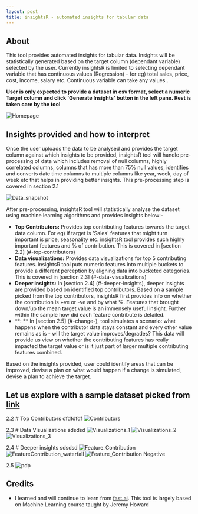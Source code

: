 ```yaml
---
layout: post
title: insightsR - automated insights for tabular data
---
```


## About
This tool provides automated insights for tabular data. Insights will be statistically generated based on the target column (dependant variable) selected by the user. Currently insightsR is limited to selecting dependant variable that has continuous values (Regression) - for eg) total sales, price, cost, income, salary etc. Continuous variable can take any values..

**User is only expected to provide a dataset in csv format, select a numeric Target column and click 'Generate Insights' button in the left pane. Rest is taken care by the tool**

<img alt="Homepage" src="../assets/img/insightsr/Home.png">

## Insights provided and how to interpret

Once the user uploads the data to be analysed and provides the target column against which insights to be provided, insightsR tool will handle pre-processing of data which includes removal of null columns, highly correlated columns, columns that has more than 75% null values, identifies and converts date time columns to multiple columns like year, week, day of week etc that helps in providing better insights. This pre-processing step is covered in section 2.1

<img alt="Data_snapshot" src="../assets/img/insightsr/Data_snapshot.png">

After pre-processing, insightsR tool will statistically analyse the dataset using machine learning algorithms and provides insights below:-
- **Top Contributors:** Provides top contributing features towards the target data column. For eg) if target is 'Sales' features that might turn important is price, seasonality etc. insightsR tool provides such highly important features and % of contribution. This is covered in [section 2.2] (#-top-contributors)
- **Data visualizations:** Provides data visualizations for top 5 contributing features. insightsR tool puts numeric features into multiple buckets to provide a different perception by aligning data into bucketed categories. This is covered in [section 2.3] (#-data-visualizations)
- **Deeper insights:** In [section 2.4] (#-deeper-insights), deeper insights are provided based on identified top contributors. Based on a sample picked from the top contributors, insightsR first provides info on whether the contribution is +ve or -ve and by what %. Features that brought down/up the mean target value is an immensely useful insight. Further within the sample how did each feature contribute is detailed.
- **: ** In [section 2.5] (#-change-), tool simulates a scenario: what happens when the contributor data stays constant and every other value remains as is - will the target value improves/degrades? This data will provide us view on whether the contributing features has really impacted the target value or is it just part of larger multiple contributing features combined.

Based on the insights provided, user could identify areas that can be improved, devise a plan on what would happen if a change is simulated, devise a plan to achieve the target.

## Let us explore with a sample dataset picked from [link](https://github.com/ageron/handson-ml/blob/master/datasets/housing/housing.csv)

2.2 # Top Contributors
dfdfdfdf
<img alt="Contributors" src="../assets/img/insightsr/Contributors.png">

2.3 # Data Visualizations
sdsdsd
<img alt="Visualizations_1" src="../assets/img/insightsr/Visualizations_1.png">
<img alt="Visualizations_2" src="../assets/img/insightsr/Visualizations_2.png">
<img alt="Visualizations_3" src="../assets/img/insightsr/Visualizations_3.png">


2.4 # Deeper insights
sdsdsd
<img alt="Feature_Contribution" src="../assets/img/insightsr/Feature_Contribution.png">
<img alt="FeatureContribution_waterfall" src="../assets/img/insightsr/FeatureContribution_waterfall.png">
<img alt="Feature_Contribution Negative" src="../assets/img/insightsr/Feature_Contribution-ve.png">


2.5
<img alt="pdp" src="../assets/img/insightsr/pdp.png">


## Credits
- I learned and will continue to learn from [fast.ai](https://fast.ai). This tool is largely based on Machine Learning course taught by Jeremy Howard
